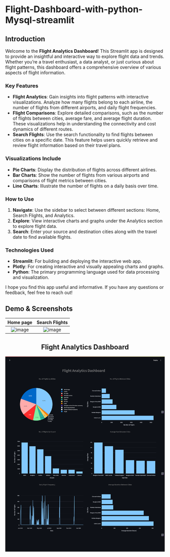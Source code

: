 # Flight-Dashboard-with-python-Mysql-streamlit

## Introduction
Welcome to the **Flight Analytics Dashboard**! This Streamlit app is designed to provide an insightful and interactive way to explore flight data and trends. Whether you’re a travel enthusiast, a data analyst, or just curious about flight patterns, this dashboard offers a comprehensive overview of various aspects of flight information.

### Key Features

- **Flight Analytics**: Gain insights into flight patterns with interactive visualizations. Analyze how many flights belong to each airline, the number of flights from different airports, and daily flight frequencies.
- **Flight Comparisons**: Explore detailed comparisons, such as the number of flights between cities, average fare, and average flight duration. These visualizations help in understanding the connectivity and cost dynamics of different routes.
- **Search Flights**: Use the search functionality to find flights between cities on a specific date. This feature helps users quickly retrieve and review flight information based on their travel plans.

### Visualizations Include

- **Pie Charts**: Display the distribution of flights across different airlines.
- **Bar Charts**: Show the number of flights from various airports and comparisons of flight metrics between cities.
- **Line Charts**: Illustrate the number of flights on a daily basis over time.

### How to Use

1. **Navigate**: Use the sidebar to select between different sections: Home, Search Flights, and Analytics.
2. **Explore**: View interactive charts and graphs under the Analytics section to explore flight data.
3. **Search**: Enter your source and destination cities along with the travel date to find available flights.

### Technologies Used

- **Streamlit**: For building and deploying the interactive web app.
- **Plotly**: For creating interactive and visually appealing charts and graphs.
- **Python**: The primary programming language used for data processing and visualization.

I hope you find this app useful and informative. If you have any questions or feedback, feel free to reach out!

## Demo & Screenshots
| **Home page** | **Search Flights** |
|:--:|:--:|
| ![image](https://github.com/user-attachments/assets/cce43a15-ca6e-48f4-89b1-73db7edf6bc9) | ![image](https://github.com/user-attachments/assets/4aaa426a-80d4-4316-b67a-f0a265448da7) |

<div align="center">
  <h2>Flight Analytics Dashboard</h2>
</div>

![Dashboard Screenshot](./assets/dashboardss.png)


